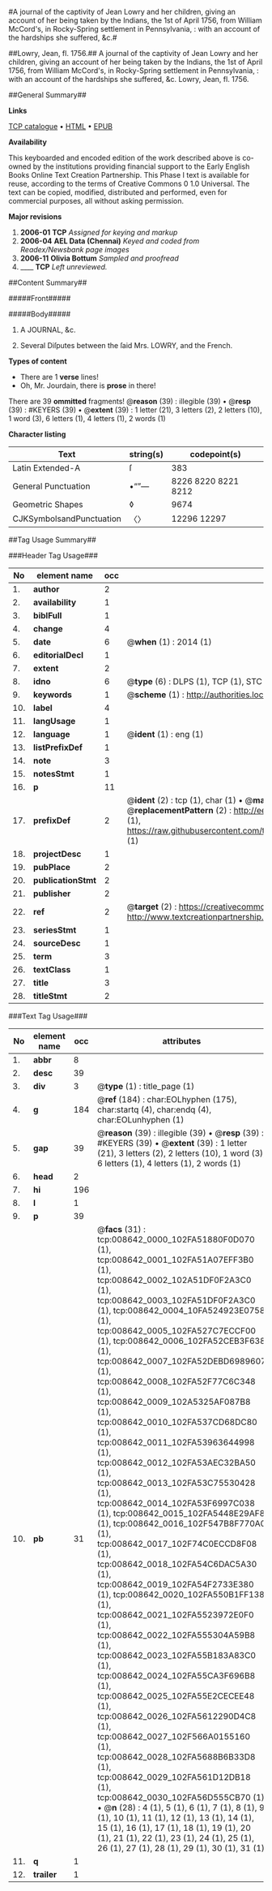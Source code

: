 #A journal of the captivity of Jean Lowry and her children, giving an account of her being taken by the Indians, the 1st of April 1756, from William McCord's, in Rocky-Spring settlement in Pennsylvania, : with an account of the hardships she suffered, &c.#

##Lowry, Jean, fl. 1756.##
A journal of the captivity of Jean Lowry and her children, giving an account of her being taken by the Indians, the 1st of April 1756, from William McCord's, in Rocky-Spring settlement in Pennsylvania, : with an account of the hardships she suffered, &c.
Lowry, Jean, fl. 1756.

##General Summary##

**Links**

[TCP catalogue](http://www.ota.ox.ac.uk/tcp/)  • 
[HTML](http://tei.it.ox.ac.uk/tcp/Texts-HTML/free/N06/N06816.html)  • 
[EPUB](http://tei.it.ox.ac.uk/tcp/Texts-EPUB/free/N06/N06816.epub)

**Availability**

This keyboarded and encoded edition of the
	       work described above is co-owned by the institutions
	       providing financial support to the Early English Books
	       Online Text Creation Partnership. This Phase I text is
	       available for reuse, according to the terms of Creative
	       Commons 0 1.0 Universal. The text can be copied,
	       modified, distributed and performed, even for
	       commercial purposes, all without asking permission.

**Major revisions**

1. __2006-01__ __TCP__ *Assigned for keying and markup*
1. __2006-04__ __AEL Data (Chennai)__ *Keyed and coded from Readex/Newsbank page images*
1. __2006-11__ __Olivia Bottum__ *Sampled and proofread*
1. ____ __TCP__ *Left unreviewed.*

##Content Summary##

#####Front#####

#####Body#####

1. A JOURNAL, &c.

1. Several Diſputes between the ſaid Mrs. LOWRY, and the French.

**Types of content**

  * There are 1 **verse** lines!
  * Oh, Mr. Jourdain, there is **prose** in there!

There are 39 **ommitted** fragments! 
 @__reason__ (39) : illegible (39)  •  @__resp__ (39) : #KEYERS (39)  •  @__extent__ (39) : 1 letter (21), 3 letters (2), 2 letters (10), 1 word (3), 6 letters (1), 4 letters (1), 2 words (1)

**Character listing**


|Text|string(s)|codepoint(s)|
|---|---|---|
|Latin Extended-A|ſ|383|
|General Punctuation|•“”—|8226 8220 8221 8212|
|Geometric Shapes|◊|9674|
|CJKSymbolsandPunctuation|〈〉|12296 12297|

##Tag Usage Summary##

###Header Tag Usage###

|No|element name|occ|attributes|
|---|---|---|---|
|1.|__author__|2||
|2.|__availability__|1||
|3.|__biblFull__|1||
|4.|__change__|4||
|5.|__date__|6| @__when__ (1) : 2014 (1)|
|6.|__editorialDecl__|1||
|7.|__extent__|2||
|8.|__idno__|6| @__type__ (6) : DLPS (1), TCP (1), STC (1), NOTIS (1), IMAGE-SET (1), EVANS-CITATION (1)|
|9.|__keywords__|1| @__scheme__ (1) : http://authorities.loc.gov/ (1)|
|10.|__label__|4||
|11.|__langUsage__|1||
|12.|__language__|1| @__ident__ (1) : eng (1)|
|13.|__listPrefixDef__|1||
|14.|__note__|3||
|15.|__notesStmt__|1||
|16.|__p__|11||
|17.|__prefixDef__|2| @__ident__ (2) : tcp (1), char (1)  •  @__matchPattern__ (2) : ([0-9\-]+):([0-9IVX]+) (1), (.+) (1)  •  @__replacementPattern__ (2) : http://eebo.chadwyck.com/downloadtiff?vid=$1&page=$2 (1), https://raw.githubusercontent.com/textcreationpartnership/Texts/master/tcpchars.xml#$1 (1)|
|18.|__projectDesc__|1||
|19.|__pubPlace__|2||
|20.|__publicationStmt__|2||
|21.|__publisher__|2||
|22.|__ref__|2| @__target__ (2) : https://creativecommons.org/publicdomain/zero/1.0/ (1), http://www.textcreationpartnership.org/docs/. (1)|
|23.|__seriesStmt__|1||
|24.|__sourceDesc__|1||
|25.|__term__|3||
|26.|__textClass__|1||
|27.|__title__|3||
|28.|__titleStmt__|2||


###Text Tag Usage###

|No|element name|occ|attributes|
|---|---|---|---|
|1.|__abbr__|8||
|2.|__desc__|39||
|3.|__div__|3| @__type__ (1) : title_page (1)|
|4.|__g__|184| @__ref__ (184) : char:EOLhyphen (175), char:startq (4), char:endq (4), char:EOLunhyphen (1)|
|5.|__gap__|39| @__reason__ (39) : illegible (39)  •  @__resp__ (39) : #KEYERS (39)  •  @__extent__ (39) : 1 letter (21), 3 letters (2), 2 letters (10), 1 word (3), 6 letters (1), 4 letters (1), 2 words (1)|
|6.|__head__|2||
|7.|__hi__|196||
|8.|__l__|1||
|9.|__p__|39||
|10.|__pb__|31| @__facs__ (31) : tcp:008642_0000_102FA51880F0D070 (1), tcp:008642_0001_102FA51A07EFF3B0 (1), tcp:008642_0002_102A51DF0F2A3C0 (1), tcp:008642_0003_102FA51DF0F2A3C0 (1), tcp:008642_0004_10FA524923E0758 (1), tcp:008642_0005_102FA527C7ECCF00 (1), tcp:008642_0006_102FA52CEB3F638 (1), tcp:008642_0007_102FA52DEBD6989607 (1), tcp:008642_0008_102FA52F77C6C348 (1), tcp:008642_0009_102A5325AF087B8 (1), tcp:008642_0010_102FA537CD68DC80 (1), tcp:008642_0011_102FA53963644998 (1), tcp:008642_0012_102FA53AEC32BA50 (1), tcp:008642_0013_102FA53C75530428 (1), tcp:008642_0014_102FA53F6997C038 (1), tcp:008642_0015_102FA5448E29AF8 (1), tcp:008642_0016_102F547B8F770A0 (1), tcp:008642_0017_102F74C0ECCD8F08 (1), tcp:008642_0018_102FA54C6DAC5A30 (1), tcp:008642_0019_102FA54F2733E380 (1), tcp:008642_0020_102FA550B1FF138 (1), tcp:008642_0021_102FA5523972E0F0 (1), tcp:008642_0022_102FA555304A59B8 (1), tcp:008642_0023_102FA55B183A83C0 (1), tcp:008642_0024_102FA55CA3F696B8 (1), tcp:008642_0025_102FA55E2CECEE48 (1), tcp:008642_0026_102FA5612290D4C8 (1), tcp:008642_0027_102F566A0155160 (1), tcp:008642_0028_102FA5688B6B33D8 (1), tcp:008642_0029_102FA561D12DB18 (1), tcp:008642_0030_102FA56D555CB70 (1)  •  @__n__ (28) : 4 (1), 5 (1), 6 (1), 7 (1), 8 (1), 9 (1), 10 (1), 11 (1), 12 (1), 13 (1), 14 (1), 15 (1), 16 (1), 17 (1), 18 (1), 19 (1), 20 (1), 21 (1), 22 (1), 23 (1), 24 (1), 25 (1), 26 (1), 27 (1), 28 (1), 29 (1), 30 (1), 31 (1)|
|11.|__q__|1||
|12.|__trailer__|1||
